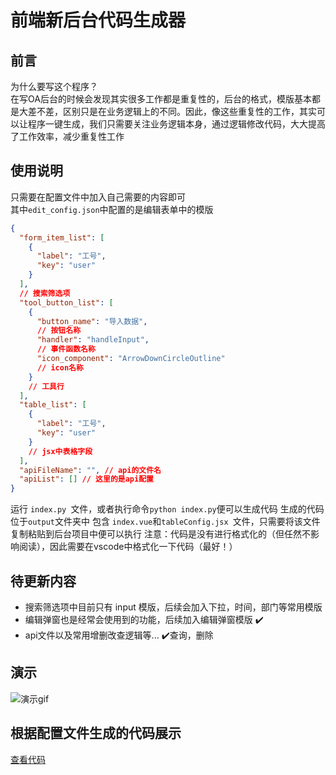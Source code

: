 # 前端新后台代码生成器
## 前言
为什么要写这个程序？  
在写OA后台的时候会发现其实很多工作都是重复性的，后台的格式，模版基本都是大差不差，区别只是在业务逻辑上的不同。因此，像这些重复性的工作，其实可以让程序一键生成，我们只需要关注业务逻辑本身，通过逻辑修改代码，大大提高了工作效率，减少重复性工作
## 使用说明
只需要在配置文件中加入自己需要的内容即可  
其中`edit_config.json`中配置的是编辑表单中的模版  
```json
{
  "form_item_list": [
    {
      "label": "工号",
      "key": "user"
    }
  ],
  // 搜索筛选项
  "tool_button_list": [
    {
      "button_name": "导入数据",
      // 按钮名称
      "handler": "handleInput",
      // 事件函数名称
      "icon_component": "ArrowDownCircleOutline"
      // icon名称
    }
    // 工具行
  ],
  "table_list": [
    {
      "label": "工号",
      "key": "user"
    }
    // jsx中表格字段
  ],
  "apiFileName": "", // api的文件名
  "apiList": [] // 这里的是api配置
}
```
运行 `index.py `文件，或者执行命令`python index.py`便可以生成代码
生成的代码位于`output`文件夹中
包含 `index.vue`和`tableConfig.jsx `文件，只需要将该文件复制粘贴到后台项目中便可以执行
注意：代码是没有进行格式化的（但任然不影响阅读），因此需要在vscode中格式化一下代码（最好！）

## 待更新内容

- 搜索筛选项中目前只有 input 模版，后续会加入下拉，时间，部门等常用模版
- 编辑弹窗也是经常会使用到的功能，后续加入编辑弹窗模版 ✔️
- api文件以及常用增删改查逻辑等... ️✔️查询，删除
## 演示
![演示gif](./doc/img/18.gif)
## 根据配置文件生成的代码展示
[查看代码](./doc/demoCode.md)
